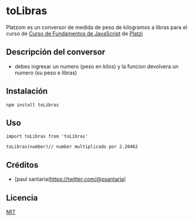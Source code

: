 # toLibras

Platzom es un conversor de medida de peso de kilogramos a libras para el curso de [Curso de Fundamentos de JavaScript](https://platzi.com/js) de [Platzi](https://platzi.com)

## Descripción del conversor

- debes ingresar un numero (peso en kilos) y la funcion devolvera un numero (su peso e libras)

## Instalación

```
npm install toLibras
```

## Uso

```
import toLibras from 'toLibras'

toLibras(number)// number multiplicado por 2.20462

```

## Créditos
- [paul santaria(https://twitter.com/@psantaria)

## Licencia

[MIT](https://opensource.org/licenses/MIT)
